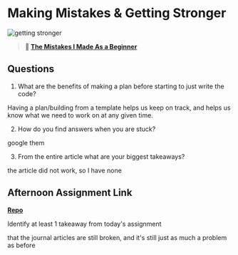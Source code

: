 # Making Mistakes & Getting Stronger

![getting stronger](https://bcw.blob.core.windows.net/public/img/lesson-images/js-bootcamp-logo.jpg)

> **📖 [The Mistakes I Made As a Beginner](https://codeworksacademy.com/fs-student-guide/resources/wk2/06-Coding-Mistakes/)**

## Questions

1. What are the benefits of making a plan before starting to just write the code?

Having a plan/building from a template helps us keep on track, and helps us know what we need to work on at any given time.

2. How do you find answers when you are stuck?

google them

3. From the entire article what are your biggest takeaways?

the article did not work, so I have none

## Afternoon Assignment Link

**[Repo](https://github.com/DonlynFGI/<ASSIGNMENT_REPO>)**

Identify at least 1 takeaway from today's assignment

that the journal articles are still broken, and it's still just as much a problem as before
